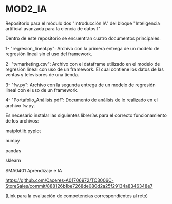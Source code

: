 # MOD2_IA
Repositorio para el módulo dos "Introducción IA" del bloque  "Inteligencia artificial avanzada para la ciencia de datos I"

Dentro de este repositorio se encuentran cuatro documentos principales.

1- "regresion_lineal.py": Archivo con la primera entrega de un modelo de regresión lineal sin el uso del framework.

2- "tvmarketing.csv": Archivo con el dataframe utilizado en el modelo de regresión lineal con uso de un framework. El cual contiene los datos de las ventas y televisores de una tienda.

3- "fw.py": Archivo con la segunda entrega de un modelo de regresión lineal con el uso de un framework.

4- "Portafolio_Análisis.pdf": Documento de análisis de lo realizado en el archivo fw.py.

Es necesario instalar las siguientes librerías para el correcto funcionamiento de los archivos:

matplotlib.pyplot 

numpy 

pandas 

sklearn

SMA0401 Aprendizaje e IA

https://github.com/Caceres-A01706972/TC3006C-StoreSales/commit/888126b1be7268de080d2a25f29134a8346348e7

(Link para la evaluación de competencias correspondientes al reto)
